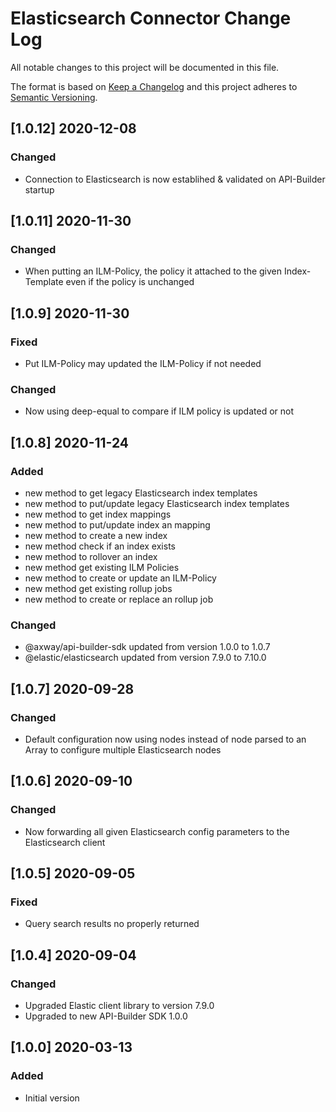 # Elasticsearch Connector Change Log
All notable changes to this project will be documented in this file.

The format is based on [Keep a Changelog](http://keepachangelog.com/)
and this project adheres to [Semantic Versioning](http://semver.org/).

## [1.0.12] 2020-12-08
### Changed
- Connection to Elasticsearch is now establihed & validated on API-Builder startup

## [1.0.11] 2020-11-30
### Changed
- When putting an ILM-Policy, the policy it attached to the given Index-Template even if the policy is unchanged

## [1.0.9] 2020-11-30
### Fixed
- Put ILM-Policy may updated the ILM-Policy if not needed

### Changed
- Now using deep-equal to compare if ILM policy is updated or not

## [1.0.8] 2020-11-24
### Added
- new method to get legacy Elasticsearch index templates
- new method to put/update legacy Elasticsearch index templates
- new method to get index mappings
- new method to put/update index an mapping
- new method to create a new index
- new method check if an index exists
- new method to rollover an index
- new method get existing ILM Policies
- new method to create or update an ILM-Policy
- new method get existing rollup jobs
- new method to create or replace an rollup job

### Changed
- @axway/api-builder-sdk updated from version 1.0.0 to 1.0.7
- @elastic/elasticsearch updated from version 7.9.0 to 7.10.0

## [1.0.7] 2020-09-28
### Changed
- Default configuration now using nodes instead of node 
  parsed to an Array to configure multiple Elasticsearch nodes

## [1.0.6] 2020-09-10
### Changed
- Now forwarding all given Elasticsearch config parameters to the Elasticsearch client

## [1.0.5] 2020-09-05
### Fixed
- Query search results no properly returned

## [1.0.4] 2020-09-04
### Changed
- Upgraded Elastic client library to version 7.9.0
- Upgraded to new API-Builder SDK 1.0.0

## [1.0.0] 2020-03-13
### Added
- Initial version
